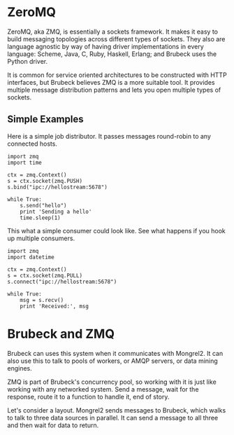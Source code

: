 # ZeroMQ

ZeroMQ, aka ZMQ, is essentially a sockets framework. It makes it easy to build
messaging topologies across different types of sockets. They also are language
agnostic by way of having driver implementations in every language: Scheme, 
Java, C, Ruby, Haskell, Erlang; and Brubeck uses the Python driver.

It is common for service oriented architectures to be constructed with HTTP
interfaces, but Brubeck believes ZMQ is a more suitable tool. It provides
multiple message distribution patterns and lets you open multiple types of
sockets. 


## Simple Examples

Here is a simple job distributor. It passes messages round-robin to any
connected hosts.

    import zmq
    import time

    ctx = zmq.Context()
    s = ctx.socket(zmq.PUSH)
    s.bind("ipc://hellostream:5678")

    while True:
        s.send("hello")
        print 'Sending a hello'
        time.sleep(1)

This what a simple consumer could look like. See what happens if you hook up
multiple consumers.

    import zmq
    import datetime

    ctx = zmq.Context()
    s = ctx.socket(zmq.PULL)
    s.connect("ipc://hellostream:5678")
    
    while True:
        msg = s.recv()
        print 'Received:', msg
        

# Brubeck and ZMQ

Brubeck can uses this system when it communicates with Mongrel2. It can also
use this to talk to pools of workers, or AMQP servers, or data mining engines.

ZMQ is part of Brubeck's concurrency pool, so working with it is just like
working with any networked system. Send a message, wait for the response, route
it to a function to handle it, end of story.

Let's consider a layout. Mongrel2 sends messages to Brubeck, which walks to
talk to three data sources in parallel. It can send a message to all three and
then wait for data to return.

